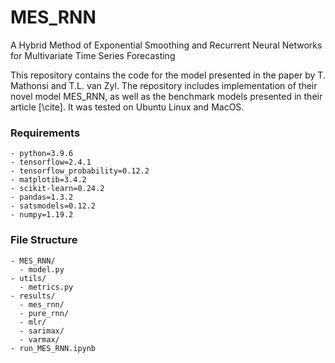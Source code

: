 # MES_RNN
A Hybrid Method of Exponential Smoothing and Recurrent Neural Networks for Multivariate Time Series Forecasting

This repository contains the code for the model presented in the paper by T. Mathonsi and T.L. van Zyl. The repository includes implementation of their novel model MES_RNN, as well as the benchmark models presented in their article [\cite]. It was tested on Ubuntu Linux and MacOS.

### Requirements
```
- python=3.9.6
- tensorflow=2.4.1
- tensorflow_probability=0.12.2
- matplotib=3.4.2
- scikit-learn=0.24.2
- pandas=1.3.2
- satsmodels=0.12.2
- numpy=1.19.2
```


### File Structure
```
- MES_RNN/
  - model.py
- utils/
  - metrics.py
- results/
  - mes_rnn/
  - pure_rnn/
  - mlr/
  - sarimax/
  - varmax/
- run_MES_RNN.ipynb
```


